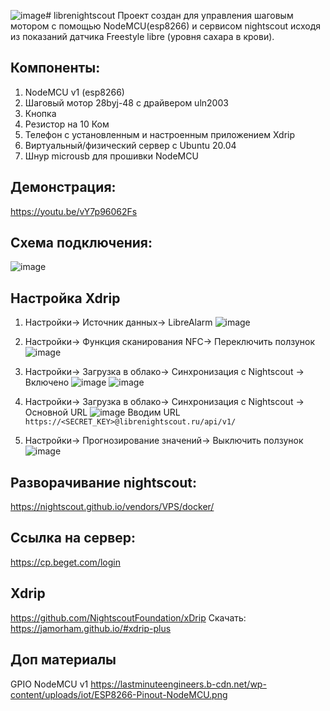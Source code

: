![image](https://github.com/VadimBunegin/librenightscout/assets/61832909/1f027e8e-6bdb-477a-bc60-e45649b66c6e)# librenightscout
Проект создан для управления шаговым мотором с помощью NodeMCU(esp8266) и сервисом nightscout исходя из показаний датчика Freestyle libre (уровня сахара в крови). 


## Компоненты: 
1) NodeMCU v1 (esp8266)
2) Шаговый мотор 28byj-48 с драйвером uln2003
3) Кнопка
4) Резистор на 10 Ком
5) Телефон с установленным и настроенным приложением Xdrip
6) Виртуальный/физический сервер с Ubuntu 20.04
7) Шнур microusb для прошивки NodeMCU


## Демонстрация:
https://youtu.be/vY7p96062Fs


## Схема подключения:
![image](https://github.com/VadimBunegin/librenightscout/assets/61832909/3cad3e4a-550d-4fe1-87a6-9dffb6b31b0f)



## Настройка Xdrip
1) Настройки-> Источник данных-> LibreAlarm
   ![image](https://github.com/VadimBunegin/librenightscout/assets/61832909/354fc14d-5733-4b45-acca-95b9b50875ad)
   
3) Настройки-> Функция сканирования NFC-> Переключить ползунок
   ![image](https://github.com/VadimBunegin/librenightscout/assets/61832909/d4082d88-2cf6-4237-84c8-463fa8df23ec)
   
5) Настройки-> Загрузка в облако-> Синхронизация с Nightscout -> Включено
   ![image](https://github.com/VadimBunegin/librenightscout/assets/61832909/f1f2d398-fa52-4c3c-bb92-5ec22ea29f13)
   ![image](https://github.com/VadimBunegin/librenightscout/assets/61832909/432ff23d-4b9d-4718-86f3-54bbc2215b77)
   
7) Настройки-> Загрузка в облако-> Синхронизация с Nightscout -> Основной URL
   ![image](https://github.com/VadimBunegin/librenightscout/assets/61832909/47adb7ac-0f85-4fd3-908b-07f2e8ecf467)
   Вводим URL
   ``` https://<SECRET_KEY>@librenightscout.ru/api/v1/ ```
   
 9) Настройки-> Прогнозирование значений-> Выключить ползунок
    ![image](https://github.com/VadimBunegin/librenightscout/assets/61832909/52fd7fa4-08ec-4e00-9b13-f94579cdb86f)



## Разворачивание nightscout: 
https://nightscout.github.io/vendors/VPS/docker/


## Ссылка на сервер:
https://cp.beget.com/login

## Xdrip
https://github.com/NightscoutFoundation/xDrip
Скачать: https://jamorham.github.io/#xdrip-plus

## Доп материалы
GPIO NodeMCU v1
https://lastminuteengineers.b-cdn.net/wp-content/uploads/iot/ESP8266-Pinout-NodeMCU.png





